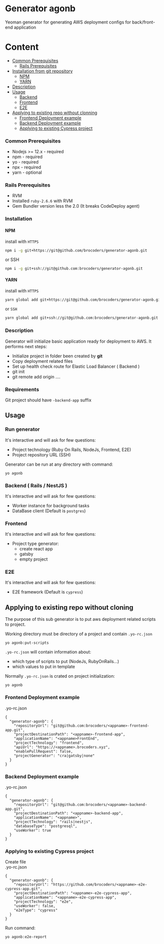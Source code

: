 # Generator agonb

Yeoman generator for generating AWS deployment configs for back/front-end application

# Content
 - [Common Prerequisites](#common-prerequisites)
    - [Rails Prerequisites](#rails-prerequisites)
 - [Installation from git repository](#installation)
    - [NPM](#install-yo-npm)
    - [YARN](#install-yo-yarn)
 - [Description](#description)
 - [Usage](#run-generator)
    - [Backend](#usage-backend)
    - [Frontend](#usage-frontend)
    - [E2E](#usage-e2e)
 - [Applying to existing repo without clonning](#apply-generator-exists)
   - [Frontend Deployment example](#frontend-deployment-exists)
   - [Backend Deployment example](#backend-deployment-exists)
   - [Applying to existing Cypress project](#e2e-cypress-exists)


### <a id="common-prerequisites"></a> Common Prerequisites
* Nodejs >= 12.x - required
* npm - required
* yo - required
* npx - required
* yarn - optional

### <a id="rails-prerequisites"></a> Rails Prerequisites
* RVM
* Installed `ruby-2.6.6` with RVM
* Gem Bundler version less the 2.0 (It breaks CodeDeploy agent)


### <a id="installation"></a> Installation
#### <a id="install-yo-npm"></a> NPM
install with `HTTPS`
```bash
npm i -g git+https://git@github.com/brocoders/generator-agonb.git
```
or SSH
```bash
npm i -g git+ssh://git@github.com:brocoders/generator-agonb.git
```
#### <a id="install-yo-yarn"></a> YARN
install with `HTTPS`
```bash
yarn global add git+https://git@github.com/brocoders/generator-agonb.git
```
or `SSH`
```bash
yarn global add git+ssh://git@github.com:brocoders/generator-agonb.git
```

### <a id="description"></a> Description
Generator will initialize basic application ready for deployment to AWS. 
It performs next steps:
* Initialize project in folder been created by **git**
* Copy deployment related files
* Set up health check route for Elastic Load Balancer ( Backend )
* git init
* git remote add origin ....

### <a id="requirements"></a> Requirements
Git project should have `-backend-app` suffix

## Usage
### <a id="run-generator"></a> Run generator

It's interactive and will ask for few questions:
* Project technology (Ruby On Rails, NodeJs, Frontend, E2E)
* Project repository URL (SSH)

Generator can be run at any directory with command:
```
yo agonb
```



### <a id="usage-backend"></a> Backend ( Rails / NestJS )

It's interactive and will ask for few questions:
* Worker instance for background tasks
* DataBase client (Default is `postgres`)


### <a id="usage-frontend"></a> Frontend

It's interactive and will ask for few questions:
* Project type generator:
    - create react app
    - gatsby
    - empty project


### <a id="usage-e2e"></a> E2E

It's interactive and will ask for few questions:
* E2E framework (Default is `cypress`)


## <a id="apply-generator-exists"></a> Applying to existing repo without cloning
The purpose of this sub generator is to put aws deployment related scripts to project.

Working directory must be directory of a project and contain `.yo-rc.json`
```
yo agonb:put-scripts
```
`.yo-rc.json` will contain information about:
- which type of scripts to put (NodeJs, RubyOnRails...)
- which values to put in template

Normally `.yo-rc.json` is crated on project initialization:
```
yo agonb
```

### <a id="frontend-deployment-exists"></a> Frontend Deployment example
.yo-rc.json
```
{
  "generator-agonb": {
    "repositoryUrl": "git@github.com:brocoders/<appname>-frontend-app.git",
    "projectDestinationPath": "<appname>-frontend-app",
    "applicationName": "<appname>FrontEnd",
    "projectTechnology": "frontend",
    "apiUrl": "https://<appname>.brocoders.xyz",
    "enablePullRequest": false,
    "projectGenerator": "cra|gatsby|none"
  }
}
```


### <a id="backend-deployment-exists"></a> Backend Deployment example
.yo-rc.json
```
{
  "generator-agonb": {
    "repositoryUrl": "git@github.com:brocoders/<appname>-backend-app.git",
    "projectDestinationPath": "<appname>-backend-app",
    "applicationName": "<appname>",
    "projectTechnology": "rails|nestjs",
    "databaseType": "postgresql",
    "useWorker": true
  }
}
```

### <a id="e2e-cypress-exists"></a> Applying to existing Cypress project
Create file  
.yo-rc.json
```
{
  "generator-agonb": {
    "repositoryUrl": "https://github.com/brocoders/<appname>-e2e-cypress-app.git",
    "projectDestinationPath": "<appname>-e2e-cypress-app",
    "applicationName": "<appname>-e2e-cypress-app",
    "projectTechnology": "e2e",
    "useWorker": false,
    "e2eType": "cypress"
  }
}
```

Run command:  
```bash
yo agonb:e2e-report
```
